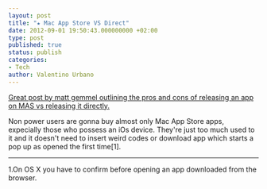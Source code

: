 ```yaml
---
layout: post
title: "★ Mac App Store VS Direct"
date: 2012-09-01 19:50:43.000000000 +02:00
type: post
published: true
status: publish
categories:
- Tech
author: Valentino Urbano 
---
```


[Great post by matt gemmel outlining the pros and cons of releasing an app on MAS vs releasing it directly.][0]

Non power users are gonna buy almost only Mac App Store apps, expecially those who possess an iOs device. They're just too much used to it and it doesn't need to insert weird codes or download app which starts a pop up as opened the first time\[1\].

---

1.On OS X you have to confirm before opening an app downloaded from the browser.


[0]: http://mattgemmell.com/2012/08/24/releasing-outside-the-app-store/